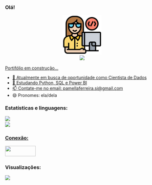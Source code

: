 ### Olá!

<div align='center'>
    <a href="https://github.com/prfs91">
    <img src='https://github.com/prfs91/prfs91/blob/main/programador.png' height='128px' weidth'128px' target="_blank"><br>
    <img src="https://readme-typing-svg.herokuapp.com?color=%6495ED&center=true&vCenter=true&multiline=true&width=500&height=65&lines=Hello+Friend!;My+name+is+Roberta%2C+I'm+a+Data+Scientist.">
</div>
    
Portifólio em construção...

- 🔭 Atualmente em busca de oportunidade como Cientista de Dados
- 🌱 Estudando Python, SQL e Power BI
- 📫 Contate-me no email: pamellaferreira.si@gmail.com
- 😄 Pronomes: ela/dela

### Estatísticas e linguagens:
    
<div>
  <a href="https://github.com/prfs91">
  <img height="150em" src="https://github-readme-stats-git-masterrstaa-rickstaa.vercel.app/api?username=prfs91&show_icons=true&theme=dark&include_all_commits=true&count_private=true"/>
  <!-- <img height="150em" src="https://github-readme-stats-git-masterrstaa-rickstaa.vercel.app/api/top-langs/?username=prfs91&layout=compact&langs_count=7&theme=dark"/> -->
</div>   
    
<div>
  <a href="https://github.com/prfs91">
  <img src="https://github-readme-stats-sigma-five.vercel.app/api/top-langs/?username=prfs91&theme=dark"/>
</div>  
    
### Conexão:
<p align="left">
  <a href = "https://discordapp.com/users/712375825609130024/"><img width="100" height="34" src="https://cdn.arstechnica.net/wp-content/uploads/2017/08/Discord-LogoWordmark-Color.png"/></a>
</p>

### Visualizações:
<a href="https://github.com/prfs91">
    <img src="https://komarev.com/ghpvc/?username=prfs91&color=blue&style=flat">
</a>
